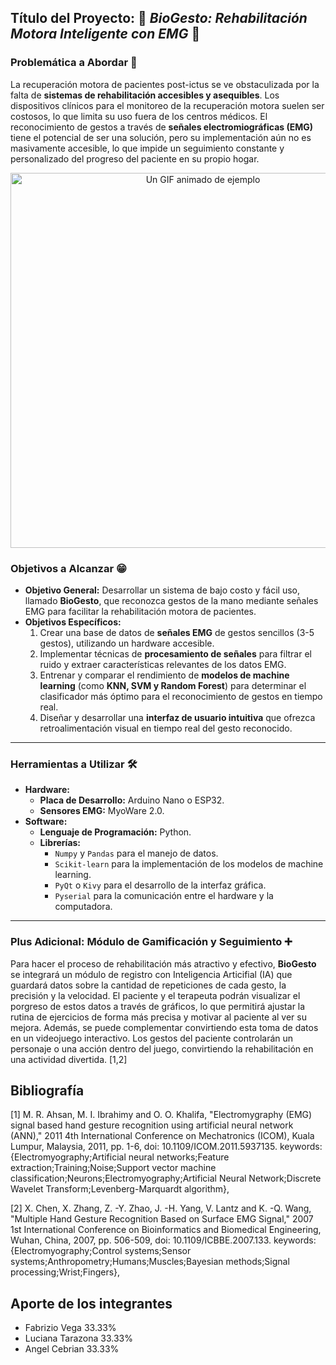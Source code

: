 ## Título del Proyecto: 📶 _BioGesto: Rehabilitación Motora Inteligente con EMG_ 📶

### Problemática a Abordar 🤔

La recuperación motora de pacientes post-ictus se ve obstaculizada por la falta de **sistemas de rehabilitación accesibles y asequibles**. Los dispositivos clínicos para el monitoreo de la recuperación motora suelen ser costosos, lo que limita su uso fuera de los centros médicos. El reconocimiento de gestos a través de **señales electromiográficas (EMG)** tiene el potencial de ser una solución, pero su implementación aún no es masivamente accesible, lo que impide un seguimiento constante y personalizado del progreso del paciente en su propio hogar.

<div align="center">
  <img src="https://cdn.hackaday.io/images/original/9534081685454426715.gif" alt="Un GIF animado de ejemplo" width="600"/>
</div>

### Objetivos a Alcanzar 😁

* **Objetivo General:** Desarrollar un sistema de bajo costo y fácil uso, llamado **BioGesto**, que reconozca gestos de la mano mediante señales EMG para facilitar la rehabilitación motora de pacientes.
* **Objetivos Específicos:**
    1.  Crear una base de datos de **señales EMG** de gestos sencillos (3-5 gestos), utilizando un hardware accesible.
    2.  Implementar técnicas de **procesamiento de señales** para filtrar el ruido y extraer características relevantes de los datos EMG.
    3.  Entrenar y comparar el rendimiento de **modelos de machine learning** (como **KNN, SVM y Random Forest**) para determinar el clasificador más óptimo para el reconocimiento de gestos en tiempo real.
    4.  Diseñar y desarrollar una **interfaz de usuario intuitiva** que ofrezca retroalimentación visual en tiempo real del gesto reconocido.

---

### Herramientas a Utilizar 🛠️

* **Hardware:**
    * **Placa de Desarrollo:** Arduino Nano o ESP32.
    * **Sensores EMG:** MyoWare 2.0.
* **Software:**
    * **Lenguaje de Programación:** Python.
    * **Librerías:**
        * `Numpy` y `Pandas` para el manejo de datos.
        * `Scikit-learn` para la implementación de los modelos de machine learning.
        * `PyQt` o `Kivy` para el desarrollo de la interfaz gráfica.
        * `Pyserial` para la comunicación entre el hardware y la computadora.

---

### Plus Adicional: Módulo de Gamificación y Seguimiento ➕

Para hacer el proceso de rehabilitación más atractivo y efectivo, **BioGesto** se integrará un módulo de registro con Inteligencia Articifial (IA) que guardará datos sobre la cantidad de repeticiones de cada gesto, la precisión y la velocidad. El paciente y el terapeuta podrán visualizar el porgreso de estos datos a través de gráficos, lo que permitirá ajustar la rutina de ejercicios de forma más precisa y motivar al paciente al ver su mejora. Además, se puede complementar convirtiendo esta toma de datos en un videojuego interactivo. Los gestos del paciente controlarán un personaje o una acción dentro del juego, convirtiendo la rehabilitación en una actividad divertida. [1,2]

## Bibliografía
[1] M. R. Ahsan, M. I. Ibrahimy and O. O. Khalifa, "Electromygraphy (EMG) signal based hand gesture recognition using artificial neural network (ANN)," 2011 4th International Conference on Mechatronics (ICOM), Kuala Lumpur, Malaysia, 2011, pp. 1-6, doi: 10.1109/ICOM.2011.5937135. keywords: {Electromyography;Artificial neural networks;Feature extraction;Training;Noise;Support vector machine classification;Neurons;Electromyography;Artificial Neural Network;Discrete Wavelet Transform;Levenberg-Marquardt algorithm},

[2] X. Chen, X. Zhang, Z. -Y. Zhao, J. -H. Yang, V. Lantz and K. -Q. Wang, "Multiple Hand Gesture Recognition Based on Surface EMG Signal," 2007 1st International Conference on Bioinformatics and Biomedical Engineering, Wuhan, China, 2007, pp. 506-509, doi: 10.1109/ICBBE.2007.133. keywords: {Electromyography;Control systems;Sensor systems;Anthropometry;Humans;Muscles;Bayesian methods;Signal processing;Wrist;Fingers},

## Aporte de los integrantes
* Fabrizio Vega 33.33%
* Luciana Tarazona 33.33%
* Angel Cebrian 33.33%